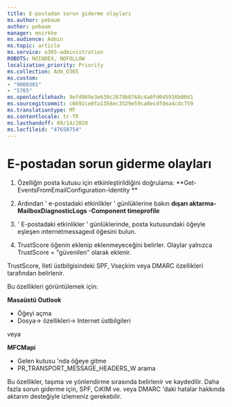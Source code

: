 ```yaml
---
title: E-postadan sorun giderme olayları
ms.author: pebaum
author: pebaum
manager: mnirkhe
ms.audience: Admin
ms.topic: article
ms.service: o365-administration
ROBOTS: NOINDEX, NOFOLLOW
localization_priority: Priority
ms.collection: Adm_O365
ms.custom:
- "9000301"
- "5765"
ms.openlocfilehash: 9efd969e3e639c2679b0768c4a0fd045916b00d1
ms.sourcegitcommit: c6692ce0fa1358ec3529e59ca0ecdfdea4cdc759
ms.translationtype: MT
ms.contentlocale: tr-TR
ms.lasthandoff: 09/14/2020
ms.locfileid: "47658754"
---
```

# <a name="troubleshooting-events-from-email"></a>E-postadan sorun giderme olayları

1. Özelliğin posta kutusu için etkinleştirildiğini doğrulama: **Get-EventsFromEmailConfiguration-Identity <mailbox> **

2. Ardından ' e-postadaki etkinlikler ' günlüklerine bakın **dışarı aktarma-MailboxDiagnosticLogs <mailbox> -Component timeprofile**

3. ' E-postadaki etkinlikler ' günlüklerinde, posta kutusundaki öğeyle eşleşen ınternetmessageıd öğesini bulun.  

4. TrustScore öğenin eklenip eklenmeyeceğini belirler. Olaylar yalnızca TrustScore = "güvenilen" olarak eklenir.

TrustScore, Ileti üstbilgisindeki SPF, Vseçkim veya DMARC özellikleri tarafından belirlenir.

Bu özellikleri görüntülemek için:

**Masaüstü Outlook**

- Öğeyi açma
- Dosya-> özellikleri-> Internet üstbilgileri

veya

**MFCMapi**

- Gelen kutusu 'nda öğeye gitme
- PR_TRANSPORT_MESSAGE_HEADERS_W arama

Bu özellikler, taşıma ve yönlendirme sırasında belirlenir ve kaydedilir. Daha fazla sorun giderme için, SPF, CıKIM ve. veya DMARC 'daki hatalar hakkında aktarım desteğiyle izlemeniz gerekebilir.